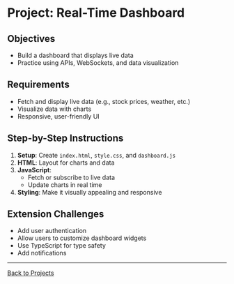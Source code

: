 # Project: Real-Time Dashboard

## Objectives
- Build a dashboard that displays live data
- Practice using APIs, WebSockets, and data visualization

## Requirements
- Fetch and display live data (e.g., stock prices, weather, etc.)
- Visualize data with charts
- Responsive, user-friendly UI

## Step-by-Step Instructions
1. **Setup**: Create `index.html`, `style.css`, and `dashboard.js`
2. **HTML**: Layout for charts and data
3. **JavaScript**:
   - Fetch or subscribe to live data
   - Update charts in real time
4. **Styling**: Make it visually appealing and responsive

## Extension Challenges
- Add user authentication
- Allow users to customize dashboard widgets
- Use TypeScript for type safety
- Add notifications

---
[Back to Projects](../README.md)